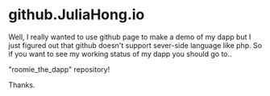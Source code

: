 # github.JuliaHong.io
Well, I really wanted to use github page to make a demo of my dapp but I just figured out
that github doesn't support sever-side language like php.
So if you want to see my working status of my dapp you should go to..

"roomie_the_dapp" repository!

Thanks.
